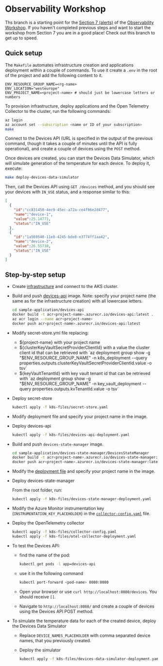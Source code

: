 # Observability Workshop

Ths branch is a starting point for the [Section 7 (alerts)](https://observability-lab-cse.github.io/observability-lab-workshop/07-alert/) of the [Observability Workshop](https://observability-lab-cse.github.io/observability-lab-workshop/). If you haven't completed previous steps and want to start the workshop from Section 7 you are in a good place! Check out this branch to get up to speed.

## Quick setup

The `Makefile` automates infrastructure creation and applications deployment within a couple of commands.
To use it create a `.env` in the root of the project and add the following content to it.

```text
ENV_RESOURCE_GROUP_NAME=<rg-name>
ENV_LOCATION="westeurope"
ENV_PROJECT_NAME=<project-name> # should just be lowercase letters or numbers
```

To provision infrastructure, deploy applications and the Open Telemetry Collector to the cluster, run the following commands:

```bash
az login
az account set --subscription <name or ID of your subscription>
make
```

Connect to the Devices API (URL is specified in the output of the previous command, though it takes a couple of minutes until the API is fully operational), and create a couple of devices using the `POST` method.

Once devices are created, you can start the Devices Data Simulator, which will simulate generation of the temperature for each device.
To deploy it, execute:

```bash
make deploy-devices-data-simulator
```

Then, call the Devices API using `GET /devices` method, and you should see your devices with `IN_USE` status, and a response similar to this:

```json
[
  {
    "id":"cc831450-4ec9-45ec-a72a-ce4f96e2d477",
    "name":"device-1",
    "value":25.14771,
    "status":"IN_USE"
  },
  {
    "id":"1a569548-11e8-4245-bde8-e3774ff1aa42",
    "name":"device-2",
    "value":26.55738,
    "status":"IN_USE"
  }
]
```

## Step-by-step setup

* Create [infrastructure](./infrastructure/README.md) and connect to the AKS cluster.
* Build and push [devices-api](./sample-application/devices-api/README.md) image.
  Note: specify your project name (the same as for the infrastructure creation) with all lowercase letters.

  ```bash
  cd sample-application/devices-api
  docker build -t acr<project-name>.azurecr.io/devices-api:latest .
  az acr login --name acr<project-name>
  docker push acr<project-name>.azurecr.io/devices-api:latest
  ```

* Modify secret-store.yml file replacing:
  * ${project-name} with your project name
  * ${clusterKeyVaultSecretProviderClientId} with a value the cluster client id that can be retrieved with `az deployment group show -g "$ENV_RESOURCE_GROUP_NAME" -n k8s_deployment --query properties.outputs.clusterKeyVaultSecretProviderClientId.value -o tsv`
  * ${keyVaultTenantId} with key vault tenant id that can be retrieved with `az deployment group show -g "$ENV_RESOURCE_GROUP_NAME" -n key_vault_deployment --query properties.outputs.kvTenantId.value -o tsv`
* Deploy secret-store

  ```bash
  kubectl apply -f k8s-files/secret-store.yaml
  ```
  
* Modify deployment file and specify your project name in the image.
* Deploy devices-api

  ```bash
  kubectl apply -f k8s-files/devices-api-deployment.yaml
  ```

* Build and push `devices-state-manager` image.

  ```bash
  cd sample-application/devices-state-manager/DevicesStateManager
  docker build -t acr<project-name>.azurecr.io/devices-state-manager:latest .
  docker push acr<project-name>.azurecr.io/devices-state-manager:latest
  ```

* Modify the [deployment file](./k8s-files/devices-state-manager-deployment.yaml) and specify your project name in the image.
* Deploy devices-state-manager

  From the root folder, run:
  
  ```bash
  kubectl apply -f k8s-files/devices-state-manager-deployment.yaml
  ```

* Modify the Azure Monitor instrumentation key (`INSTRUMENTATION_KEY_PLACEHOLDER`) in the [`collector-config.yaml`](./k8s-files/collector-config.yaml) file.
* Deploy the OpenTelemetry collector

    ```bash
    kubectl apply -f k8s-files/collector-config.yaml
    kubectl apply -f k8s-files/otel-collector-deployment.yaml
    ```

* To test the Devices API:
  * find the name of the pod:

    ```bash
    kubectl get pods -l app=devices-api
    ```

  * use it in the following command

    ```bash
    kubectl port-forward <pod-name> 8080:8080
    ```

  * Open your browser or use `curl http://localhost:8080/devices`. You should receive `[]`.
  * Navigate to `http://localhost:8080/` and create a couple of devices using the Devices API POST method.
* To simulate the temperature data for each of the created device, deploy the Devices Data Simulator
  * Replace `DEVICE_NAMES_PLACEHOLDER` with comma separated device names, that you previously created.
  * Deploy the simulator

    ```bash
    kubectl apply -f k8s-files/devices-data-simulator-deployment.yaml
    ```
